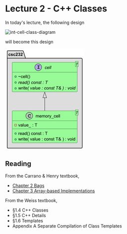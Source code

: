 # Lecture 2 - C++ Classes

In today's lecture, the following design

![int-cell-class-diagram](../main/resources/int-cell-class-diagram.png)

will become this design

![class-diagram](../main/resources/class-diagram.png)

## Reading

From the Carrano & Henry textbook,

* [Chapter 2 Bags](https://msu.vitalsource.com/reader/books/9780138122782/epubcfi/6/62%5B%3Bvnd.vst.idref%3DP7001018341000000000000000000CEA%5D!/4/2%5BP7001018341000000000000000000CEA%5D/2/2%5BP7001018341000000000000000000CEB%5D/7:0%5B%2CBag%5D)
* [Chapter 3 Array-based Implementations](https://msu.vitalsource.com/reader/books/9780138122782/epubcfi/6/74%5B%3Bvnd.vst.idref%3DP7001018341000000000000000000EC1%5D!/4/2%5BP7001018341000000000000000000EC1%5D/2/2%5BP7001018341000000000000000000EC2%5D/7:0%5B%2C%20Ar%5D)

From the Weiss textbook,

* &sect;1.4 C++ Classes
* &sect;1.5 C++ Details
* &sect;1.6 Templates
* Appendix A Separate Compilation of Class Templates
